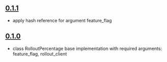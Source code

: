 [0.1.1]: https://github.com/Mifrill/rollout_percentage/releases/tag/v0.1.0

## [0.1.1] ##

- apply hash reference for argument feature_flag

[0.1.0]: https://github.com/Mifrill/rollout_percentage/releases/tag/v0.1.0

## [0.1.0] ##

- class RolloutPercentage base implementation with required arguments: feature_flag, rollout_client
